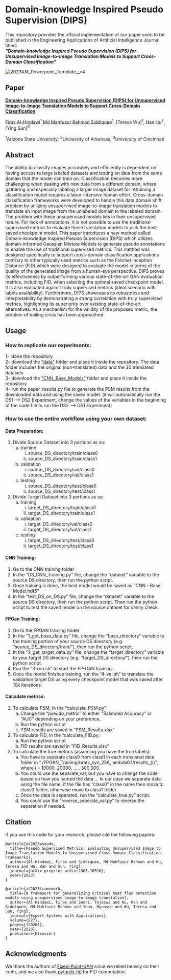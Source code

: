 # Domain-knowledge Inspired Pseudo Supervision (DIPS)

This repository provides the official implementation of our paper soon to be published in the Engineering Applications of Artificial Intelligence Journal titled:<br/>  _**"Domain-knowledge Inspired Pseudo Supervision (DIPS)
for Unsupervised Image-to-Image Translation Models to Support Cross-Domain Classification"**_



![2023AM_Powerpoint_Template__v4](https://github.com/Hindawi91/DIPS/assets/38744510/e3c241b3-08cd-439c-9549-e092159b4d57)

## Paper
[**Domain-knowledge Inspired Pseudo Supervision (DIPS) for Unsupervised Image-to-Image Translation Models to Support Cross-Domain Classification**](https://www.sciencedirect.com/science/article/abs/pii/S0952197623014392)

[Firas Al-Hindawi](https://firashindawi.com)<sup>1</sup>,[Md Mahfuzur Rahman Siddiquee](https://github.com/mahfuzmohammad)<sup>1</sup>, [Teresa Wu]<sup>1</sup>, [Han Hu](https://scholar.google.com/citations?user=5RgSI9EAAAAJ&hl=en)<sup>2</sup>, [Ying Sun]<sup>3</sup><br/>

<sup>1</sup>Arizona State University; <sup>2</sup>University of Arkansas; <sup>3</sup>University of Cincinnati<br/>


## Abstract

The ability to classify images accurately and efficiently is dependent on having access to large labeled datasets and testing on data from the same domain that the model can train on. Classification becomes more challenging when dealing with new data from a different domain, where gathering and especially labeling a larger image dataset for retraining a classification model requires a labor-intensive human effort. Cross-domain classification frameworks were developed to handle this data domain shift problem by utilizing unsupervised image-to-image translation models to translate an input image from the unlabeled domain to the labeled domain. The problem with these unsupervised models lies in their unsupervised nature. For lack of annotations, it is not possible to use the traditional supervised metrics to evaluate these translation models to pick the best-saved checkpoint model. This paper introduces a new method called Domain-knowledge Inspired Pseudo Supervision (DIPS) which utilizes domain-informed Gaussian Mixture Models to generate pseudo annotations to enable the use of traditional supervised metrics. This method was designed specifically to support cross-domain classification applications contrary to other typically used metrics such as the Fréchet Inception Distance (FID) which were designed to evaluate the model in terms of the quality of the generated image from a human-eye perspective. DIPS proves its effectiveness by outperforming various state-of-the-art GAN evaluation metrics, including FID, when selecting the optimal saved checkpoint model. It is also evaluated against truly supervised metrics (ideal scenario with labels availability). Furthermore, DIPS showcases its robustness and interpretability by demonstrating a strong correlation with truly supervised metrics, highlighting its superiority over existing state-of-the-art alternatives. As a mechanism for the validity of the proposed metric, the problem of boiling crisis has been approached.
## Usage

### How to replicate our experiments:

1- clone the repository <br />
2- download the ["data"](https://www.dropbox.com/sh/znvoo3t103bd8of/AABrXaEr5_BzBgcgn6r8gwjQa?dl=0) folder and place it inside the repository. The data folder includes the original (non-translated) data and the 30 translated datasets <br />
3- download the ["CNN_Base_Models"](https://www.dropbox.com/sh/3wcnm07h7gtxh6j/AAAsKPFAaObW4kQpmucRFjRfa?dl=0) folder and place it inside the repository <br />
4- run the paper_results.py file to generate the PSM results from the downloaded data and using the saved model. (it will automatically run the DS1 --> DS2 Experiment, change the values of the variables in the beginning of the code file to run the DS2 --> DS1 Experiment)

### How to use the entire workflow using your own dataset:

#### Data Preparation:

<ol type="1">
   <li> Divide Source Dataset into 3 portions as so:
       <ol type="a">
       <li>training
         <ol type="i">
           <li>source_DS_directory/train/class0</li>
           <li>source_DS_directory/train/class1</li>
         </ol>
       </li>
       <li>validation<ol type="i">
           <li>source_DS_directory/val/class0</li>
           <li>source_DS_directory/val/class1</li>
         </ol>
       </li>
       <li>testing<ol type="i">
           <li>source_DS_directory/test/class0</li>
           <li>source_DS_directory/test/class1</li>
         </ol>
       </li>
       </ol>
   </li>
   <li>Divide Target Dataset into 3 portions as so:<ol type="a">
       <li>training
         <ol type="i">
           <li>target_DS_directory/train/class0</li>
           <li>target_DS_directory/train/class1</li>
         </ol>
       </li>
       <li>validation<ol type="i">
           <li>target_DS_directory/val/class0</li>
           <li>target_DS_directory/val/class1</li>
         </ol>
       </li>
       <li>testing<ol type="i">
           <li>target_DS_directory/test/class0</li>
           <li>target_DS_directory/test/class1</li>
         </ol>
       </li>
       </ol>
   </li>
</ol>


#### CNN Training:

<ol type="1">
  <li>Go to the CNN training folder</li>
  <li>In the “DS_CNN_Training.py” file, change the “dataset” variable to the source DS directory, then run the python script.</li>
  <li>Once training is done, the best model would be saved as “CNN - Base Model.hdf5”</li>
  <li>In the “test_DS_on_DS.py” file, change the “dataset” variable to the source DS directory, then run the python script. Then run the python script to test the saved model on the source dataset for sanity check.</li>
</ol>

#### FPGan Training:

<ol type="1">
  <li>Go to the FPGAN training folder</li>
  <li>In the “1_get_base_data.py” file, change the “base_directory” variable to the training portion of your source DS directory (e.g. “source_DS_directory/train/”), then run the python script.</li>
  <li>In the “2_get_target_data.py” file, change the “target_directory” variable to your target DS directory (e.g. “target_DS_directory/”), then run the python script.</li>
  <li>Run the “3-run.sh” to start the FP-GAN training.</li>
  <li>Once the model finishes training, run the “4-val.sh” to translate the validation target DS using every checkpoint model that was saved after 10k iterations.</li>
</ol>

#### Calculate metrics:

<ol type="1">
  <li>To calculate PSM, In the “calculate_PSM.py":
      <ol type="a">
          <li>Change the “pseudo_metric” to either "Balanced Accuracy" or "AUC" depending on your preference.</li>
          <li>Run the python script</li>
          <li>PSM results are saved in “PSM_Results.xlsx”</li>
      </ol>
  </li>


  
  <li>To calculate FID, In the “calculate_FID.py:
      <ol type="a">
          <li>Run the python script</li>
          <li>FID results are saved in “FID_Results.xlsx”</li>
      </ol>
  </li>



  
  <li>To calculate the true metrics (assuming you have the true labels):
      <ol type="a">
          <li>You have to separate class0 from class1 in each translated data folder in “./FPGAN_Training/brats_syn_256_lambda0.1/results_{i}”, where i = 10000, 20000, … , 300,000.</li>
          <li>You could use the separate_val, but you have to change the code based on how you named the data … In our case we separate data using the file name, if the file has “class0” in the name then move to class0 folder, otherwise move to class1 folder.</li>
        <li>Once the data is separated, run the “calculate_true.py” script.</li>
        <li>You could use the “reverse_seperate_val.py” to reverse the separation if needed.</li>
      </ol>
  </li>
</ol>

## Citation

If you use this code for your research, please cite the following papers:

```
@article{al2023pseudo,
  title={Pseudo Supervised Metrics: Evaluating Unsupervised Image to Image Translation Models In Unsupervised Cross-Domain Classification Frameworks},
  author={Al-Hindawi, Firas and Siddiquee, Md Mahfuzur Rahman and Wu, Teresa and Hu, Han and Sun, Ying},
  journal={arXiv preprint arXiv:2303.10310},
  year={2023}
}

@article{al2023framework,
  title={A framework for generalizing critical heat flux detection models using unsupervised image-to-image translation},
  author={Al-Hindawi, Firas and Soori, Tejaswi and Hu, Han and Siddiquee, Md Mahfuzur Rahman and Yoon, Hyunsoo and Wu, Teresa and Sun, Ying},
  journal={Expert Systems with Applications},
  volume={227},
  pages={120265},
  year={2023},
  publisher={Elsevier}
}

```

## Acknowledgments

We thank the authors of [Fixed-Point-GAN](https://github.com/mahfuzmohammad/Fixed-Point-GAN) since we relied heavily on their code, and we also thank [pytorch-fid](https://github.com/mseitzer/pytorch-fid) for FID computation.






